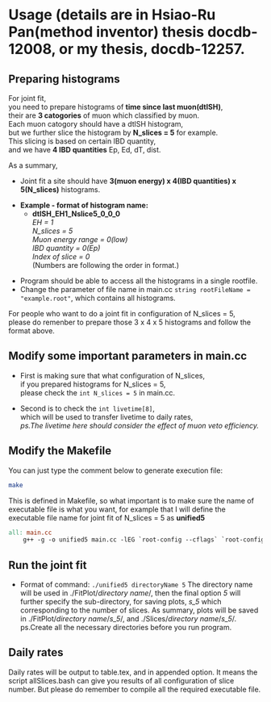 # Usage (details are in Hsiao-Ru Pan(method inventor) thesis docdb-12008, or my thesis, docdb-12257.
## Preparing histograms

For joint fit,  
you need to prepare histograms of **time since last muon(dtlSH)**,  
their are **3 catogories** of muon which classified by muon.    
Each muon catogory should have a dtlSH histogram,  
but we further slice the histogram by **N_slices = 5** for example.  
This slicing is based on certain IBD quantity,  
and we have **4 IBD quantities** Ep, Ed, dT, dist.

As a summary, 
+ Joint fit a site should have **3(muon energy) x 4(IBD quantities) x 5(N_slices)** histograms.
- **Example - format of histogram name:** 
   + **dtlSH_EH1_Nslice5_0_0_0**  
   _*EH = 1  
   N_slices = 5  
   Muon energy range = 0(low)  
   IBD quantity = 0(Ep)  
   Index of slice = 0*_  
   (Numbers are following the order in format.)
+ Program should be able to access all the histograms in a single rootfile.
+ Change the parameter of file name in main.cc `string rootFileName = "example.root"`, which contains all histograms.
   
For people who want to do a joint fit in configuration of N_slices = 5,  
please do remenber to prepare those 3 x 4 x 5 histograms and follow the format above.

## Modify some important parameters in main.cc

+ First is making sure that what configuration of N_slices,  
if you prepared histograms for N_slices = 5,  
please check the `int N_slices = 5` in main.cc.

+ Second is to check the `int livetime[8]`,  
which will be used to transfer livetime to daily rates,  
*ps.The livetime here should consider the effect of muon veto efficiency.*

## Modify the Makefile

You can just type the comment below to generate execution file: 
```bash
make
```

This is defined in Makefile, so what important is to make sure the name of executable file is what you want,
for example that I will define the executable file name for joint fit of N_slices = 5 as **unified5** 
```makefile
all: main.cc
    g++ -g -o unified5 main.cc -lEG `root-config --cflags` `root-config --libs` -lTreePlayer
```

## Run the joint fit
+ Format of command:
    `./unified5 directoryName 5`
    The directory name will be used in ./FitPlot/_*directory name*_/, then the final option _*5*_ will further specify the sub-directory, for saving plots, _*s_5*_ which corresponding to the number of slices.
    As summary, plots will be saved in ./FitPlot/_*directory name*_/_*s_5*_/, and ./Slices/_*directory name*_/_*s_5*_/.
    ps.Create all the necessary directories before you run program.
## Daily rates

Daily rates will be output to table.tex, and in appended option.
It means the script allSlices.bash can give you results of all configuration of slice number.
But please do remember to compile all the required executable file.
